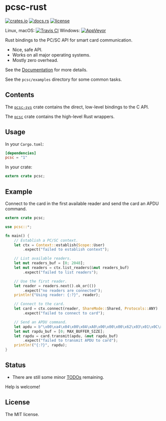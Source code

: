 # pcsc-rust

[![crates.io](https://img.shields.io/crates/v/pcsc.svg)](https://crates.io/crates/pcsc)
[![docs.rs](https://docs.rs/pcsc/badge.svg)](https://docs.rs/pcsc)
[![license](http://img.shields.io/badge/license-MIT-blue.svg)](https://github.com/bluetech/pcsc-rust/blob/master/LICENSE-MIT)

Linux, macOS: [![Travis CI](https://travis-ci.org/bluetech/pcsc-rust.svg?branch=master)](https://travis-ci.org/bluetech/pcsc-rust)
Windows: [![AppVeyor](https://ci.appveyor.com/api/projects/status/s16sb4kt79v7yop4/branch/master?svg=true)](https://ci.appveyor.com/project/bluetech/pcsc-rust/branch/master)

Rust bindings to the PC/SC API for smart card communication.

- Nice, safe API.
- Works on all major operating systems.
- Mostly zero overhead.

See the [Documentation](https://docs.rs/pcsc) for more details.

See the `pcsc/examples` directory for some common tasks.

## Contents

The [`pcsc-sys`](https://docs.rs/pcsc-sys) crate contains the direct,
low-level bindings to the C API.

The [`pcsc`](https://docs.rs/pcsc) crate contains the high-level Rust
wrappers.

## Usage

In your `Cargo.toml`:

```toml
[dependencies]
pcsc = "1"
```

In your crate:

```rust
extern crate pcsc;
```

## Example

Connect to the card in the first available reader and send the card an
APDU command.

```rust
extern crate pcsc;

use pcsc::*;

fn main() {
    // Establish a PC/SC context.
    let ctx = Context::establish(Scope::User)
        .expect("failed to establish context");

    // List available readers.
    let mut readers_buf = [0; 2048];
    let mut readers = ctx.list_readers(&mut readers_buf)
        .expect("failed to list readers");

    // Use the first reader.
    let reader = readers.next().ok_or(())
        .expect("no readers are connected");
    println!("Using reader: {:?}", reader);

    // Connect to the card.
    let card = ctx.connect(reader, ShareMode::Shared, Protocols::ANY)
        .expect("failed to connect to card");

    // Send an APDU command.
    let apdu = b"\x00\xa4\x04\x00\x0A\xA0\x00\x00\x00\x62\x03\x01\x0C\x06\x01";
    let mut rapdu_buf = [0; MAX_BUFFER_SIZE];
    let rapdu = card.transmit(apdu, &mut rapdu_buf)
        .expect("failed to transmit APDU to card");
    println!("{:?}", rapdu);
}
```

## Status

- There are still some minor [TODOs](https://github.com/bluetech/pcsc-rust/search?q=TODO)
  remaining.

Help is welcome!

## License

The MIT license.
